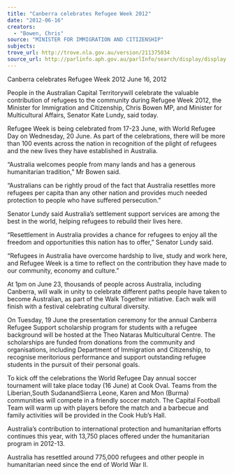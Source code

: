 ```yaml
---
title: "Canberra celebrates Refugee Week 2012"
date: "2012-06-16"
creators:
  - "Bowen, Chris"
source: "MINISTER FOR IMMIGRATION AND CITIZENSHIP"
subjects:
trove_url: http://trove.nla.gov.au/version/211375034
source_url: http://parlinfo.aph.gov.au/parlInfo/search/display/display.w3p;query=Id%3A%22media/pressrel/2134853%22
---
```


 

 

 Canberra celebrates Refugee Week 2012  June 16, 2012  

 People in the Australian Capital Territorywill celebrate the valuable contribution of refugees  to the community during Refugee Week 2012, the Minister for Immigration and Citizenship,  Chris Bowen MP, and Minister for Multicultural Affairs, Senator Kate Lundy, said today. 

 Refugee Week is being celebrated from 17-23 June, with World Refugee Day on Wednesday,  20 June. As part of the celebrations, there will be more than 100 events across the nation in  recognition of the plight of refugees and the new lives they have established in Australia. 

 “Australia welcomes people from many lands and has a generous humanitarian tradition,” Mr  Bowen said. 

 “Australians can be rightly proud of the fact that Australia resettles more refugees per capita  than any other nation and provides much needed protection to people who have suffered  persecution.” 

 Senator Lundy said Australia’s settlement support services are among the best in the world,  helping refugees to rebuild their lives here. 

 “Resettlement in Australia provides a chance for refugees to enjoy all the freedom and  opportunities this nation has to offer,” Senator Lundy said. 

 “Refugees in Australia have overcome hardship to live, study and work here, and Refugee  Week is a time to reflect on the contribution they have made to our community, economy and  culture.” 

 At 1pm on June 23, thousands of people across Australia, including Canberra, will walk in  unity to celebrate different paths people have taken to become Australian, as part of the Walk  Together initiative. Each walk will finish with a festival celebrating cultural diversity. 

 On Tuesday, 19 June the presentation ceremony for the annual Canberra Refugee Support  scholarship program for students with a refugee background will be hosted at the Theo  Nataras Multicultural Centre. The scholarships are funded from donations from the  community and organisations, including Department of Immigration and Citizenship, to  recognise meritorious performance and support outstanding refugee students in the pursuit of  their personal goals. 

 To kick off the celebrations the World Refugee Day annual soccer tournament will take place  today (16 June) at Cook Oval. Teams from the Liberian,South SudanandSierra Leone, Karen  and Mon (Burma) communities will compete in a friendly soccer match. The Capital Football  Team will warm up with players before the match and a barbecue and family activities will  be provided in the Cook Hub’s Hall. 

 Australia’s contribution to international protection and humanitarian efforts continues this  year, with 13,750 places offered under the humanitarian program in 2012-13. 

 Australia has resettled around 775,000 refugees and other people in humanitarian need since  the end of World War II. 

 

